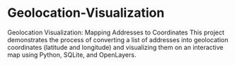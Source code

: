 # Geolocation-Visualization
Geolocation Visualization: Mapping Addresses to Coordinates This project demonstrates the process of converting a list of addresses into geolocation coordinates (latitude and longitude) and visualizing them on an interactive map using Python, SQLite, and OpenLayers.
